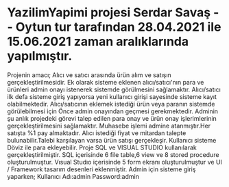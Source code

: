 # YazilimYapimi projesi Serdar Savaş -- Oytun tur tarafından 28.04.2021 ile 15.06.2021 zaman aralıklarında yapılmıştır.
Projenin amacı; Alıcı ve satıcı arasında ürün alım ve satışın gerçekleştirilmesidir.
Ek olarak sisteme eklenen alıcı/satıcı'nın para ve ürünleri admin onayı istenerek sistemde görülmesini sağlamaktır.
Alıcı/satıcı ilk defa sisteme giriş yapıyorsa yeni kullanıcı girişi sayesinde sisteme kayıt olabilmektedir.
Alıcı/satıcının eklemek istediği ürün veya paranın sistemde görülebilmesi için Önce admin onayından geçmesi gerekmektedir.
Adminin şu anlık projedeki görevi talep edilen para onay ve ürün onay işlerimlerinin gerçekleştirilmesini sağlamaktır.
Muhasebe işlemi admine atanmıştır.Her satışta %1 pay almaktadır.
Alıcı istediği fiyat ve mitardan talepte bulunabilir.Talebi karşılayan varsa ürün satışı gerçekleşir.
Kullanıcı sisteme Döviz ile para ekleyebilir.
Proje SQL ve VISUAL STUDIO kullanılarak gerçekleştirilmiştir.
SQL içerisinde  6 file table,6 view ve 8 stored procedure oluşturulmuştur.
Vısual Studıo içerisinde 5 form ekranı oluşturulmuştur ve UI / Framework tasarım desenleri eklenmiştir.
Admin için sisteme giriş yaparken;
Kullanıcı Adı:admin
Password:admin




